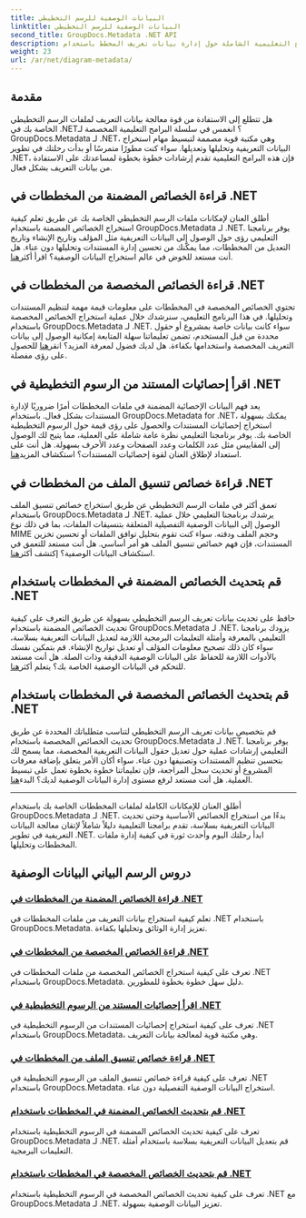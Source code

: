 ```yaml
---
title: البيانات الوصفية للرسم التخطيطي
linktitle: البيانات الوصفية للرسم التخطيطي
second_title: GroupDocs.Metadata .NET API
description: اكتشف البرامج التعليمية الشاملة حول إدارة بيانات تعريف المخطط باستخدام GroupDocs.Metadata لـ .NET. استخراج وتحديث وتحليل الخصائص دون عناء.
weight: 23
url: /ar/net/diagram-metadata/
---
```

## مقدمة

هل تتطلع إلى الاستفادة من قوة معالجة بيانات التعريف لملفات الرسم التخطيطي الخاصة بك في .NET؟ انغمس في سلسلة البرامج التعليمية المخصصة لـ GroupDocs.Metadata لـ .NET، وهي مكتبة قوية مصممة لتبسيط مهام استخراج البيانات التعريفية وتحليلها وتعديلها. سواء كنت مطورًا متمرسًا أو بدأت رحلتك في تطوير .NET، فإن هذه البرامج التعليمية تقدم إرشادات خطوة بخطوة لمساعدتك على الاستفادة من بيانات التعريف بشكل فعال.

## قراءة الخصائص المضمنة من المخططات في .NET

 أطلق العنان لإمكانات ملفات الرسم التخطيطي الخاصة بك عن طريق تعلم كيفية استخراج الخصائص المضمنة باستخدام GroupDocs.Metadata لـ .NET. يوفر برنامجنا التعليمي رؤى حول الوصول إلى البيانات التعريفية مثل المؤلف وتاريخ الإنشاء وتاريخ التعديل من المخططات، مما يمكّنك من تحسين إدارة المستندات وتحليلها دون عناء. هل أنت مستعد للخوض في عالم استخراج البيانات الوصفية؟ اقرأ أكثر[هنا](./read-built-in-properties-diagrams/).

## قراءة الخصائص المخصصة من المخططات في .NET

تحتوي الخصائص المخصصة في المخططات على معلومات قيمة مهمة لتنظيم المستندات وتحليلها. في هذا البرنامج التعليمي، سنرشدك خلال عملية استخراج الخصائص المخصصة باستخدام GroupDocs.Metadata لـ .NET. سواء كانت بيانات خاصة بمشروع أو حقول محددة من قبل المستخدم، تضمن تعليماتنا سهلة المتابعة إمكانية الوصول إلى بيانات التعريف المخصصة واستخدامها بكفاءة. هل لديك فضول لمعرفة المزيد؟ انقر[هنا](./read-custom-properties-diagrams/) للحصول على رؤى مفصلة.

## اقرأ إحصائيات المستند من الرسوم التخطيطية في .NET

 يعد فهم البيانات الإحصائية المضمنة في ملفات المخططات أمرًا ضروريًا لإدارة المستندات بشكل فعال. باستخدام GroupDocs.Metadata for .NET، يمكنك بسهولة استخراج إحصائيات المستندات والحصول على رؤى قيمة حول الرسوم التخطيطية الخاصة بك. يوفر برنامجنا التعليمي نظرة عامة شاملة على العملية، مما يتيح لك الوصول إلى المقاييس مثل عدد الكلمات وعدد الصفحات وعدد الأحرف بسهولة. هل أنت على استعداد لإطلاق العنان لقوة إحصائيات المستندات؟ استكشاف المزيد[هنا](./read-document-statistics-diagrams/).

## قراءة خصائص تنسيق الملف من المخططات في .NET

تعمق أكثر في ملفات الرسم التخطيطي عن طريق استخراج خصائص تنسيق الملف باستخدام GroupDocs.Metadata لـ .NET. يرشدك برنامجنا التعليمي خلال عملية الوصول إلى البيانات الوصفية التفصيلية المتعلقة بتنسيقات الملفات، بما في ذلك نوع MIME وحجم الملف ودقته. سواء كنت تقوم بتحليل توافق الملفات أو تحسين تخزين المستندات، فإن فهم خصائص تنسيق الملف هو أمر أساسي. هل أنت مستعد للتعمق في استكشاف البيانات الوصفية؟ إكتشف أكثر[هنا](./read-file-format-properties-diagrams/).

## قم بتحديث الخصائص المضمنة في المخططات باستخدام .NET

 حافظ على تحديث بيانات تعريف الرسم التخطيطي بسهولة عن طريق التعرف على كيفية تحديث الخصائص المضمنة باستخدام GroupDocs.Metadata لـ .NET. يزودك برنامجنا التعليمي بالمعرفة وأمثلة التعليمات البرمجية اللازمة لتعديل البيانات التعريفية بسلاسة، سواء كان ذلك تصحيح معلومات المؤلف أو تعديل تواريخ الإنشاء. قم بتمكين نفسك بالأدوات اللازمة للحفاظ على البيانات الوصفية الدقيقة وذات الصلة. هل أنت مستعد للتحكم في البيانات الوصفية الخاصة بك؟ يتعلم أكثر[هنا](./update-built-in-properties-diagrams/).

## قم بتحديث الخصائص المخصصة في المخططات باستخدام .NET

قم بتخصيص بيانات تعريف الرسم التخطيطي لتناسب متطلباتك المحددة عن طريق تحديث الخصائص المخصصة باستخدام GroupDocs.Metadata لـ .NET. يوفر برنامجنا التعليمي إرشادات عملية حول تعديل حقول البيانات التعريفية المخصصة، مما يسمح لك بتحسين تنظيم المستندات وتصنيفها دون عناء. سواء أكان الأمر يتعلق بإضافة معرفات المشروع أو تحديث سجل المراجعة، فإن تعليماتنا خطوة بخطوة تعمل على تبسيط العملية. هل أنت مستعد لرفع مستوى إدارة البيانات الوصفية لديك؟ البدء[هنا](./update-custom-properties-diagrams/).

----

أطلق العنان للإمكانات الكاملة لملفات المخططات الخاصة بك باستخدام GroupDocs.Metadata لـ .NET. بدءًا من استخراج الخصائص الأساسية وحتى تحديث البيانات التعريفية بسلاسة، تقدم برامجنا التعليمية دليلاً شاملاً لإتقان معالجة البيانات التعريفية في تطوير .NET. ابدأ رحلتك اليوم وأحدث ثورة في كيفية إدارة ملفات المخططات وتحليلها.
## دروس الرسم البياني البيانات الوصفية
### [قراءة الخصائص المضمنة من المخططات في .NET](./read-built-in-properties-diagrams/)
تعلم كيفية استخراج بيانات التعريف من ملفات المخططات في .NET باستخدام GroupDocs.Metadata. تعزيز إدارة الوثائق وتحليلها بكفاءة.
### [قراءة الخصائص المخصصة من المخططات في .NET](./read-custom-properties-diagrams/)
تعرف على كيفية استخراج الخصائص المخصصة من ملفات المخططات في .NET باستخدام GroupDocs.Metadata. دليل سهل خطوة بخطوة للمطورين.
### [اقرأ إحصائيات المستند من الرسوم التخطيطية في .NET](./read-document-statistics-diagrams/)
تعرف على كيفية استخراج إحصائيات المستندات من الرسوم التخطيطية في .NET باستخدام GroupDocs.Metadata، وهي مكتبة قوية لمعالجة بيانات التعريف.
### [قراءة خصائص تنسيق الملف من المخططات في .NET](./read-file-format-properties-diagrams/)
تعرف على كيفية قراءة خصائص تنسيق الملف من الرسوم التخطيطية في .NET باستخدام GroupDocs.Metadata. استخراج البيانات الوصفية التفصيلية دون عناء.
### [قم بتحديث الخصائص المضمنة في المخططات باستخدام .NET](./update-built-in-properties-diagrams/)
تعرف على كيفية تحديث الخصائص المضمنة في الرسوم التخطيطية باستخدام GroupDocs.Metadata لـ .NET. قم بتعديل البيانات التعريفية بسلاسة باستخدام أمثلة التعليمات البرمجية.
### [قم بتحديث الخصائص المخصصة في المخططات باستخدام .NET](./update-custom-properties-diagrams/)
تعرف على كيفية تحديث الخصائص المخصصة في الرسوم التخطيطية باستخدام .NET مع GroupDocs.Metadata لـ .NET. تعزيز البيانات الوصفية بسهولة.